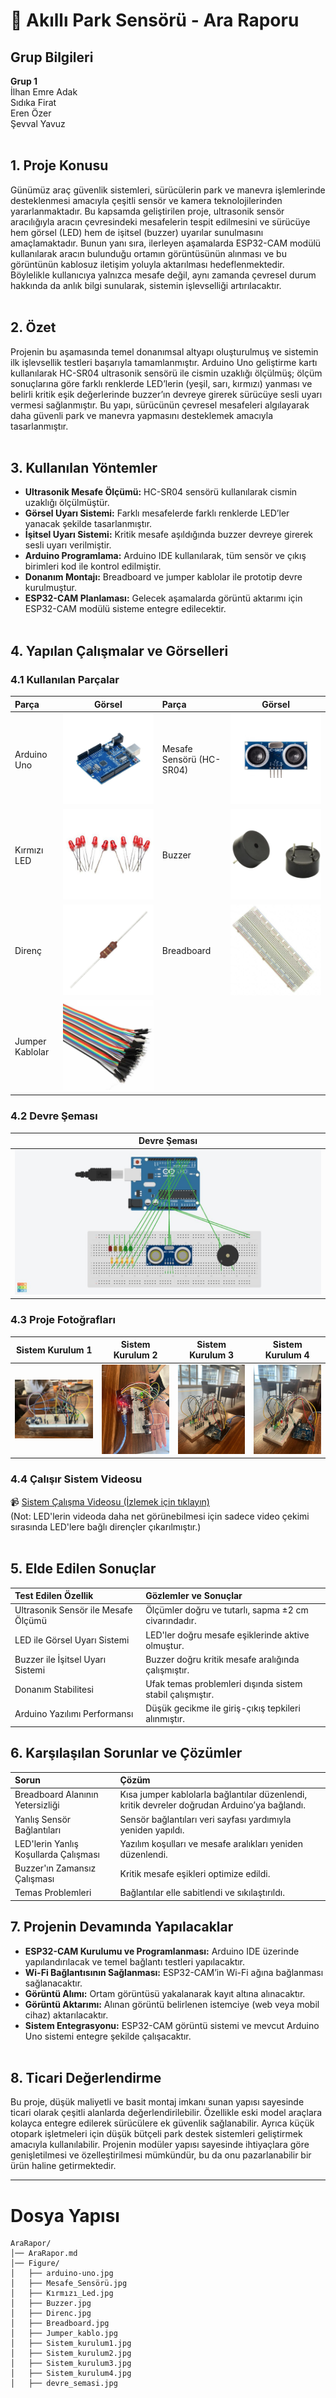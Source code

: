 # 📌 Akıllı Park Sensörü - Ara Raporu

## Grup Bilgileri
**Grup 1**  
İlhan Emre Adak  
Sıdıka Firat  
Eren Özer  
Şevval Yavuz
<br><br>
## 1. Proje Konusu

Günümüz araç güvenlik sistemleri, sürücülerin park ve manevra işlemlerinde desteklenmesi amacıyla çeşitli sensör ve kamera teknolojilerinden yararlanmaktadır. Bu kapsamda geliştirilen proje, ultrasonik sensör aracılığıyla aracın çevresindeki mesafelerin tespit edilmesini ve sürücüye hem görsel (LED) hem de işitsel (buzzer) uyarılar sunulmasını amaçlamaktadır. Bunun yanı sıra, ilerleyen aşamalarda ESP32-CAM modülü kullanılarak aracın bulunduğu ortamın görüntüsünün alınması ve bu görüntünün kablosuz iletişim yoluyla aktarılması hedeflenmektedir. Böylelikle kullanıcıya yalnızca mesafe değil, aynı zamanda çevresel durum hakkında da anlık bilgi sunularak, sistemin işlevselliği artırılacaktır.
<br><br>

## 2. Özet

Projenin bu aşamasında temel donanımsal altyapı oluşturulmuş ve sistemin ilk işlevsellik testleri başarıyla tamamlanmıştır. Arduino Uno geliştirme kartı kullanılarak HC-SR04 ultrasonik sensörü ile cismin uzaklığı ölçülmüş; ölçüm sonuçlarına göre farklı renklerde LED’lerin (yeşil, sarı, kırmızı) yanması ve belirli kritik eşik değerlerinde buzzer’ın devreye girerek sürücüye sesli uyarı vermesi sağlanmıştır. Bu yapı, sürücünün çevresel mesafeleri algılayarak daha güvenli park ve manevra yapmasını desteklemek amacıyla tasarlanmıştır.
<br><br>
## 3. Kullanılan Yöntemler

- **Ultrasonik Mesafe Ölçümü:** HC-SR04 sensörü kullanılarak cismin uzaklığı ölçülmüştür.
- **Görsel Uyarı Sistemi:** Farklı mesafelerde farklı renklerde LED’ler yanacak şekilde tasarlanmıştır.
- **İşitsel Uyarı Sistemi:** Kritik mesafe aşıldığında buzzer devreye girerek sesli uyarı verilmiştir.
- **Arduino Programlama:** Arduino IDE kullanılarak, tüm sensör ve çıkış birimleri kod ile kontrol edilmiştir.
- **Donanım Montajı:** Breadboard ve jumper kablolar ile prototip devre kurulmuştur.
- **ESP32-CAM Planlaması:** Gelecek aşamalarda görüntü aktarımı için ESP32-CAM modülü sisteme entegre edilecektir.
<br><br>
## 4. Yapılan Çalışmalar ve Görselleri

### 4.1 Kullanılan Parçalar

| Parça | Görsel | Parça | Görsel |
|:-----|:------:|:-----|:------:|
| Arduino Uno | ![Arduino Uno](./Figure/arduino-uno.jpg) | Mesafe Sensörü (HC-SR04) | ![Mesafe Sensörü](./Figure/Mesafe_Sensörü.jpg) |
| Kırmızı LED | ![Kırmızı LED](./Figure/Kırmızı_Led.jpg) | Buzzer | ![Buzzer](./Figure/Buzzer.jpg) |
| Direnç | ![Direnç](./Figure/Direnc.jpg) | Breadboard | ![Breadboard](./Figure/Breadboard.jpg) |
| Jumper Kablolar | ![Jumper Kablo](./Figure/Jumper_kablo.jpg) |  |  |


### 4.2 Devre Şeması

| Devre Şeması |
|:------------:|
| ![Devre Şeması](./Figure/Sema.jpg) |

### 4.3 Proje Fotoğrafları

| Sistem Kurulum 1 | Sistem Kurulum 2 | Sistem Kurulum 3 | Sistem Kurulum 4 |
|:----------------:|:----------------:|:----------------:|:----------------:|
| ![Sistem Kurulum 1](./Figure/Sistem_kurulum1.jpg) | ![Sistem Kurulum 2](./Figure/Sistem_kurulum2.jpg) | ![Sistem Kurulum 3](./Figure/Sistem_kurulum3.jpg) | ![Sistem Kurulum 4](./Figure/Sistem_kurulum4.jpg) |


### 4.4 Çalışır Sistem Videosu

📹 [Sistem Çalışma Videosu (İzlemek için tıklayın)](https://www.youtube.com/shorts/-A3FBNeWkMM?feature=share)
<br>
(Not: LED'lerin videoda daha net görünebilmesi için sadece video çekimi sırasında LED'lere bağlı dirençler çıkarılmıştır.)
<br><br>
## 5. Elde Edilen Sonuçlar

| Test Edilen Özellik | Gözlemler ve Sonuçlar |
|:-------------------|:----------------------|
| Ultrasonik Sensör ile Mesafe Ölçümü | Ölçümler doğru ve tutarlı, sapma ±2 cm civarındadır. |
| LED ile Görsel Uyarı Sistemi | LED'ler doğru mesafe eşiklerinde aktive olmuştur. |
| Buzzer ile İşitsel Uyarı Sistemi | Buzzer doğru kritik mesafe aralığında çalışmıştır. |
| Donanım Stabilitesi | Ufak temas problemleri dışında sistem stabil çalışmıştır. |
| Arduino Yazılımı Performansı | Düşük gecikme ile giriş-çıkış tepkileri alınmıştır. | <br><br>br><br>
## 6. Karşılaşılan Sorunlar ve Çözümler

| Sorun | Çözüm |
|:-----|:------|
| Breadboard Alanının Yetersizliği | Kısa jumper kablolarla bağlantılar düzenlendi, kritik devreler doğrudan Arduino’ya bağlandı. |
| Yanlış Sensör Bağlantıları | Sensör bağlantıları veri sayfası yardımıyla yeniden yapıldı. |
| LED'lerin Yanlış Koşullarda Çalışması | Yazılım koşulları ve mesafe aralıkları yeniden düzenlendi. |
| Buzzer'ın Zamansız Çalışması | Kritik mesafe eşikleri optimize edildi. |
| Temas Problemleri | Bağlantılar elle sabitlendi ve sıkılaştırıldı. | <br><br>br><br>



## 7. Projenin Devamında Yapılacaklar

- **ESP32-CAM Kurulumu ve Programlanması:** Arduino IDE üzerinde yapılandırılacak ve temel bağlantı testleri yapılacaktır.
- **Wi-Fi Bağlantısının Sağlanması:** ESP32-CAM’in Wi-Fi ağına bağlanması sağlanacaktır.
- **Görüntü Alımı:** Ortam görüntüsü yakalanarak kayıt altına alınacaktır.
- **Görüntü Aktarımı:** Alınan görüntü belirlenen istemciye (web veya mobil cihaz) aktarılacaktır.
- **Sistem Entegrasyonu:** ESP32-CAM görüntü sistemi ve mevcut Arduino Uno sistemi entegre şekilde çalışacaktır.
<br><br>


## 8. Ticari Değerlendirme

Bu proje, düşük maliyetli ve basit montaj imkanı sunan yapısı sayesinde ticari olarak çeşitli alanlarda değerlendirilebilir. Özellikle eski model araçlara kolayca entegre edilerek sürücülere ek güvenlik sağlanabilir. Ayrıca küçük otopark işletmeleri için düşük bütçeli park destek sistemleri geliştirmek amacıyla kullanılabilir. Projenin modüler yapısı sayesinde ihtiyaçlara göre genişletilmesi ve özelleştirilmesi mümkündür, bu da onu pazarlanabilir bir ürün haline getirmektedir.

---


# Dosya Yapısı

```
AraRapor/
│── AraRapor.md
│── Figure/
│   ├── arduino-uno.jpg
│   ├── Mesafe_Sensörü.jpg
│   ├── Kırmızı_Led.jpg
│   ├── Buzzer.jpg
│   ├── Direnc.jpg
│   ├── Breadboard.jpg
│   ├── Jumper_kablo.jpg
│   ├── Sistem_kurulum1.jpg
│   ├── Sistem_kurulum2.jpg
│   ├── Sistem_kurulum3.jpg
│   ├── Sistem_kurulum4.jpg
│   ├── devre_semasi.jpg


```

